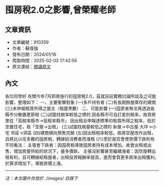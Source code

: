 # 囤房稅2.0之影響,曾榮耀老師

## 文章資訊
- 文章編號：910359
- 作者：蘇偉強
- 發布日期：2024/01/16
- 爬取時間：2025-02-02 17:42:56
- 原文連結：[閱讀原文](https://real-estate.get.com.tw/Columns/detail.aspx?no=910359)

## 內文
各位同學好
有關今年7月即將施行的囤房稅2.0，茲就目前實務討論所談及之可能影響，整理如下：
一、主要衝擊對象
(一)多戶持有者
(二)有長期餘屋庫存的建商
(三)未申報租賃所得之屋主（租屋黑數）
二、可能影響
(一)囤房者無法再透過各縣市分散置產節稅
(二)試圖找稅率較低之標的
因各縣市可自訂差別稅率，故買房會從「高稅率縣市→低稅率縣市」
因出租且申報達標準的租賃所得之稅率，低於空置住宅，故「空屋→出租」
(三)試圖找稅基較低之標的
新屋→中古屋
大坪→小宅
市區→郊區
(四)建商傾向預售完銷
(五)因出租稅率較低，故將空屋改作出租，且將比以往多繳的囤房稅，轉嫁給消費者而漲租
(六)至於是否會使房價下跌則有不同看法：
主張會下跌者：因囤房稅導致囤房者持有成本增加，故會出租或出售，增加房屋供給的狀況下，量多價跌。
主張沒影響甚至繼續漲者：因空屋轉出租有利，且可轉嫁給租屋者，出租投資報酬率提高，進而會買更多房來出租獲利，於需求增加下，導致房價上漲。

---
*注：本文圖片存放於 ./images/ 目錄下*
